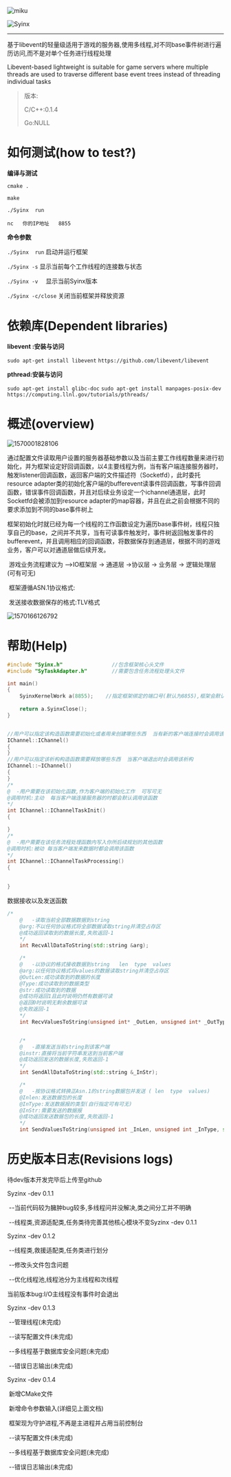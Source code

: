 

![miku](F:\Project\Syinx-git\Syinx\screenshots\miku.png)

![Syinx](F:\Project\Syinx-git\Syinx\screenshots\Syinx.png)

------

基于libevent的轻量级适用于游戏的服务器,使用多线程,对不同base事件树进行遍历访问,而不是对单个任务进行线程处理

Libevent-based lightweight is suitable for game servers where multiple threads are used to traverse different base event trees instead of threading individual tasks

> 版本:
>
> C/C++:0.1.4
>
> Go:NULL
>
> 

# 如何测试(how to test?)

**编译与测试**

`cmake .`

`make`

`./Syinx  run`

`nc   你的IP地址   8855`

**命令参数**

`./Syinx  run`             启动并运行框架

`./Syinx -s`                 显示当前每个工作线程的连接数与状态

`./Syinx -v  `                  显示当前Syinx版本

`./Syinx -c/close`     关闭当前框架并释放资源

  

# 依赖库(Dependent libraries)

**libevent :安装与访问**

`sudo apt-get install libevent`
`https://github.com/libevent/libevent`

**pthread:安装与访问**

`sudo apt-get install glibc-doc`
`sudo apt-get install manpages-posix-dev`
`https://computing.llnl.gov/tutorials/pthreads/`



# 概述(overview)

![1570001828106](https://github.com/OnlyloveSY/Syinx/blob/master/screenshots/b1b193957bd55749b99d03b77b8f8f7f.png)

​        通过配置文件读取用户设置的服务器基础参数以及当前主要工作线程数量来进行初始化，并为框架设定好回调函数，以4主要线程为例，当有客户端连接服务器时，触发listener回调函数，返回客户端的文件描述符（Socketfd），此时委托resource adapter类的初始化客户端的bufferevent读事件回调函数，写事件回调函数，错误事件回调函数，并且对后续业务设定一个ichannel通道层，此时Socketfd会被添加到resource adapter的map容器，并且在此之前会根据不同的要求添加到不同的base事件树上

​		框架初始化时就已经为每一个线程的工作函数设定为遍历base事件树，线程只独享自己的base，之间并不共享，当有可读事件触发时，事件树返回触发事件的bufferevent，并且调用相应的回调函数，将数据保存到通道层，根据不同的游戏业务，客户可以对通道层做后续开发。

​		游戏业务流程建议为 -->IO框架层   ->  通道层  ->协议层  ->  业务层  ->  逻辑处理层 (可有可无)		

​		框架遵循ASN.1协议格式:

​		发送接收数据保存的格式:TLV格式

![1570166126792](https://github.com/OnlyloveSY/Syinx/blob/master/screenshots/2dc6b61a242fae4d85c08743314afc98.png)



# 帮助(Help)

```c++
#include "Syinx.h"                //包含框架核心头文件
#include "SyTaskAdapter.h"        //需要包含任务流程处理头文件
```



```c++
int main()
{
	SyinxKernelWork a(8855);    //指定框架绑定的端口号(默认为8855),框架会默认绑定 0.0.0.0 IP地址
	
	return a.SyinxClose();		
}
```



```c++

//用户可以指定该构造函数需要初始化或者用来创建哪些东西  当有新的客户端连接时会调用该默认构造
IChannel::IChannel()
{
}
//用户可以指定该析构构造函数需要释放哪些东西  当客户端退出时会调用该析构
IChannel::~IChannel()
{
}
/*
@  -用户需要在该初始化函数,作为客户端的初始化工作  可写可无
@调用时机:主动  每当客户端连接服务器的时都会默认调用该函数
*/
int IChannel::IChannelTaskInit()
{

}
/*
@  -用户需要在该任务流程处理函数内写入你所后续规划的其他函数
@调用时机:被动 每当客户端发来数据时都会调用该函数
*/
int IChannel::IChannelTaskProcessing()
{

	
}
```



数据接收以及发送函数

```c++
/*
	@   -读取当前全部数据数据到string
	@arg:不以任何协议格式将全部数据读取string并清空占存区
	@成功返回读取到的数据长度,失败返回-1 
	*/
	int RecvAllDataToString(std::string &arg);

	/*
	@   -以协议的格式接收数据到string   len  type  values
	@arg:以任何协议格式将values的数据读取string并清空占存区
	@OutLen:成功读取到的数据的长度
	@Type:成功读取到的数据类型
	@str:成功读取到的数据
	@成功将返回1且此时说明仍然有数据可读
	@返回0时说明无剩余数据可读
	@失败返回-1
	*/
	int RecvValuesToString(unsigned int* _OutLen, unsigned int* _OutType, std::string& _OutStr);


	/*
	@   -直接发送当前string到该客户端
	@instr:直接将当前字符串发送到当前客户端
	@成功返回发送的数据长度,失败返回-1
	*/
	int SendAllDataToString(std::string &_InStr);

	/*
	@   -按协议格式转换正Asn.1的string数据包并发送 ( len  type  values)
	@Inlen:发送数据包的长度
	@InType:发送数据报的类型(自行指定可有可无)
	@InStr:需要发送的数据报
	@成功返回发送数据包的长度,失败返回-1
	*/
	int SendValuesToString(unsigned int _InLen, unsigned int _InType, std::string& _InStr);
```



# 历史版本日志(Revisions logs)

待dev版本开发完毕后上传至github

Syzinx -dev 0.1.1

​	--当前代码较为臃肿bug较多,多线程问并没解决,类之间分工并不明确

​	--线程类,资源适配类,任务类待完善其他核心模块不变Syzinx -dev 0.1.1



Syzinx -dev 0.1.2

​	--线程类,救援适配类,任务类进行划分

​	--修改头文件包含问题

​	--优化线程池,线程池分为主线程和次线程

当前版本bug:I/O主线程没有事件时会退出



Syzinx -dev 0.1.3

​		--管理线程(未完成)

​		--读写配置文件(未完成)

​		--多线程基于数据库安全问题(未完成)

​		--错误日志输出(未完成)



Syzinx -dev 0.1.4

​		  新增CMake文件

​		  新增命令参数输入(详细见上面文档)

​		  框架现为守护进程,不再是主进程并占用当前控制台

​		--读写配置文件(未完成)

​		--多线程基于数据库安全问题(未完成)

​		--错误日志输出(未完成)
